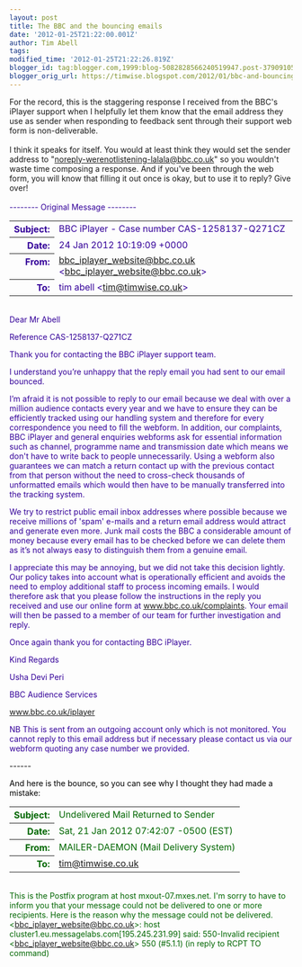 ```yaml
---
layout: post
title: The BBC and the bouncing emails
date: '2012-01-25T21:22:00.001Z'
author: Tim Abell
tags: 
modified_time: '2012-01-25T21:22:26.819Z'
blogger_id: tag:blogger.com,1999:blog-5082828566240519947.post-3790910591580830225
blogger_orig_url: https://timwise.blogspot.com/2012/01/bbc-and-bouncing-emails.html
---
```


For the record, this is the staggering response I received from the BBC's iPlayer support when I helpfully let them know that the email address they use as sender when responding to feedback sent through their support web form is non-deliverable.<br /><br />I think it speaks for itself. You would at least think they would set the sender address to "noreply-werenotlistening-lalala@bbc.co.uk" so you wouldn't waste time composing a response. And if you've been through the web form, you will know that filling it out once is okay, but to use it to reply? Give over!<br /><br /><span style="color: rgb(51, 0, 153);">-------- Original Message -------- </span><table style="color: rgb(51, 0, 153);" class="moz-email-headers-table" border="0" cellpadding="0" cellspacing="0"> <tbody><tr><th nowrap="nowrap" valign="BASELINE" align="RIGHT">Subject: </th><td>BBC iPlayer - Case number CAS-1258137-Q271CZ</td></tr><tr><th nowrap="nowrap" valign="BASELINE" align="RIGHT">Date: </th><td>24 Jan 2012 10:19:09 +0000</td></tr><tr><th nowrap="nowrap" valign="BASELINE" align="RIGHT">From: </th><td>bbc_iplayer_website@bbc.co.uk &lt;bbc_iplayer_website@bbc.co.uk&gt;</td></tr><tr><th nowrap="nowrap" valign="BASELINE" align="RIGHT">To: </th><td>tim abell &lt;tim@timwise.co.uk&gt;</td></tr></tbody> </table><span style="color: rgb(51, 0, 153);">  </span><br style="color: rgb(51, 0, 153);"><span style="color: rgb(51, 0, 153);">Dear Mr Abell </span><p style="color: rgb(51, 0, 153);"> </p> <p style="color: rgb(51, 0, 153);"> Reference CAS-1258137-Q271CZ</p> <p style="color: rgb(51, 0, 153);"> </p> <p style="color: rgb(51, 0, 153);"> Thank you for contacting the BBC iPlayer support team.</p> <p style="color: rgb(51, 0, 153);"> </p> <p style="color: rgb(51, 0, 153);"> I understand you’re unhappy that the reply email you had sent to our email bounced.</p> <p style="color: rgb(51, 0, 153);"> </p> <p style="color: rgb(51, 0, 153);"> I’m afraid it is not possible to reply to our email because we deal with  over a million audience contacts every year and we have to ensure they  can be efficiently tracked using our handling system and therefore for  every correspondence you need to fill the webform. In addition, our  complaints, BBC iPlayer and general enquiries webforms ask for essential  information such as channel, programme name and transmission date which  means we don't have to write back to people unnecessarily.  Using a  webform also guarantees we can match a return contact up with the  previous contact from that person without the need to cross-check  thousands of unformatted emails which would then have to be manually  transferred into the tracking system.</p> <p style="color: rgb(51, 0, 153);"> </p> <p style="color: rgb(51, 0, 153);"> We try to restrict public email inbox addresses where possible because  we receive millions of 'spam' e-mails and a return email address would  attract and generate even more.  Junk mail costs the BBC a considerable  amount of money because every email has to be checked before we can  delete them as it’s not always easy to distinguish them from a genuine  email. </p> <p style="color: rgb(51, 0, 153);"> </p> <p style="color: rgb(51, 0, 153);"> I appreciate this may be annoying, but we did not take this decision  lightly.  Our policy takes into account what is operationally efficient  and avoids the need to employ additional staff to process incoming  emails.  I would therefore ask that you please follow the instructions  in the reply you received and use our online form at  www.bbc.co.uk/complaints. Your email will then be passed to a member of  our team for further investigation and reply.</p> <p style="color: rgb(51, 0, 153);"> </p> <p style="color: rgb(51, 0, 153);"> Once again thank you for contacting BBC iPlayer.</p> <p style="color: rgb(51, 0, 153);"> </p> <p style="color: rgb(51, 0, 153);"> Kind Regards</p> <p style="color: rgb(51, 0, 153);"> </p> <p style="color: rgb(51, 0, 153);"> Usha Devi Peri</p> <p style="color: rgb(51, 0, 153);"> BBC Audience Services</p> <p style="color: rgb(51, 0, 153);"> www.bbc.co.uk/iplayer</p> <p style="color: rgb(51, 0, 153);"> </p> <p style="color: rgb(51, 0, 153);"> NB This is sent from an outgoing account only which is not monitored.  You cannot reply to this email address but if necessary please contact  us via our webform quoting any case number we provided.</p><p style="color: rgb(0, 0, 0);">------<br /></p><p style="color: rgb(51, 0, 153); text-align: left;"><span style="color: rgb(0, 0, 0);">And here is the bounce, so you can see why I thought they had made a mistake:</span></p><table style="color: rgb(0, 102, 0);" class="moz-email-headers-table" border="0" cellpadding="0" cellspacing="0"> <tbody><tr><th nowrap="nowrap" valign="BASELINE" align="RIGHT">Subject: </th><td>Undelivered Mail Returned to Sender</td></tr><tr><th nowrap="nowrap" valign="BASELINE" align="RIGHT">Date: </th><td>Sat, 21 Jan 2012 07:42:07 -0500 (EST)</td></tr><tr><th nowrap="nowrap" valign="BASELINE" align="RIGHT">From: </th><td>MAILER-DAEMON (Mail Delivery System)</td></tr><tr><th nowrap="nowrap" valign="BASELINE" align="RIGHT">To: </th><td>tim@timwise.co.uk</td></tr></tbody> </table><span style="color: rgb(0, 102, 0);">  </span><br style="color: rgb(0, 102, 0);"><span style="color: rgb(0, 102, 0);"> </span><span style="color: rgb(0, 102, 0);">This is the Postfix program at host mxout-07.mxes.net.  I'm sorry to have to inform you that your message could not be delivered to one or more recipients.  Here is the reason why the message could not be delivered.  &lt;bbc_iplayer_website@bbc.co.uk&gt;: host     cluster1.eu.messagelabs.com[195.245.231.99] said: 550-Invalid recipient     &lt;bbc_iplayer_website@bbc.co.uk&gt; 550 (#5.1.1) (in reply to RCPT TO command)</span><span style="color: rgb(51, 0, 153);"> </span><p style="color: rgb(51, 0, 153);"></p>